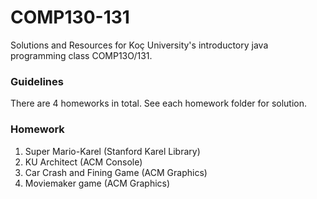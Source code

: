 # COMP130-131 #

Solutions and Resources for Koç University's introductory java programming class COMP13O/131.

### Guidelines ###
There are 4 homeworks in total. See each homework folder for solution.

### Homework ###
1) Super Mario-Karel (Stanford Karel Library)
2) KU Architect (ACM Console)
3) Car Crash and Fining Game (ACM Graphics)
4) Moviemaker game (ACM Graphics)
